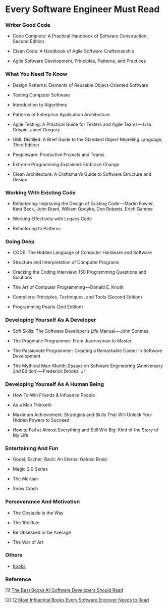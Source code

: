 # Every Software Engineer Must Read

### Writer Good Code

- Code Complete: A Practical Handbook of Software Construction, Second Edition

- Clean Code: A Handbook of Agile Software Craftsmanship

- Agile Software Development, Principles, Patterns, and Practices



### What You Need To Know

- Design Patterns: Elements of Reusable Object-Oriented Software

- Testing Computer Software

- Introduction to Algorithms

- Patterns of Enterprise Application Architecture

- Agile Testing: A Practical Guide for Testers and Agile Teams — Lisa Crispin, Janet Gregory

- UML Distilled: A Brief Guide to the Standard Object Modeling Language, Third Edition

- Peopleware: Productive Projects and Teams

- Extreme Programming Explained: Embrace Change

- Clean Architecture: A Craftsman’s Guide to Software Structure and Design



### Working With Existing Code

- Refactoring: Improving the Design of Existing Code — Martin Fowler, Kent Beck, John Brant, William Opdyke, Don Roberts, Erich Gamma

- Working Effectively with Legacy Code

- Refactoring to Patterns



### Going Deep

- CODE: The Hidden Language of Computer Hardware and Software

- Structure and Interpretation of Computer Programs

- Cracking the Coding Interview: 150 Programming Questions and Solutions

- The Art of Computer Programming — Donald E. Knuth

- Compilers: Principles, Techniques, and Tools (Second Edition)

- Programming Pearls (2nd Edition)



### Developing Yourself As A Developer

- Soft Skills: The Software Developer’s Life Manual — John Sonmez

- The Pragmatic Programmer: From Journeyman to Master

- The Passionate Programmer: Creating a Remarkable Career in Software Development

- The Mythical Man-Month: Essays on Software Engineering (Anniversary 2nd Edition) — Frederick Brooks, Jr



### Developing Yourself As A Human Being

- How To Win Friends & Influence People

- As a Man Thinketh

- Maximum Achievement: Strategies and Skills That Will Unlock Your Hidden Powers to Succeed

- How to Fail at Almost Everything and Still Win Big: Kind of the Story of My Life



### Entertaining And Fun

- Gödel, Escher, Bach: An Eternal Golden Braid

- Magic 2.0 Series

- The Martian

- Snow Crash



### Perseverance And Motivation

- The Obstacle is the Way

- The 10x Rule

- Be Obsessed or be Average

- The War of Art



### Others

- [books](https://github.com/luozhaohui/books)

### Reference

[1] [The Best Books All Software Developers Should Read](https://simpleprogrammer.com/best-books-software-developers/)

[2] [12 Most Influential Books Every Software Engineer Needs to Read](https://jasonroell.com/2015/03/16/12-most-infuential-books-every-software-engineer-needs-to-read/)




